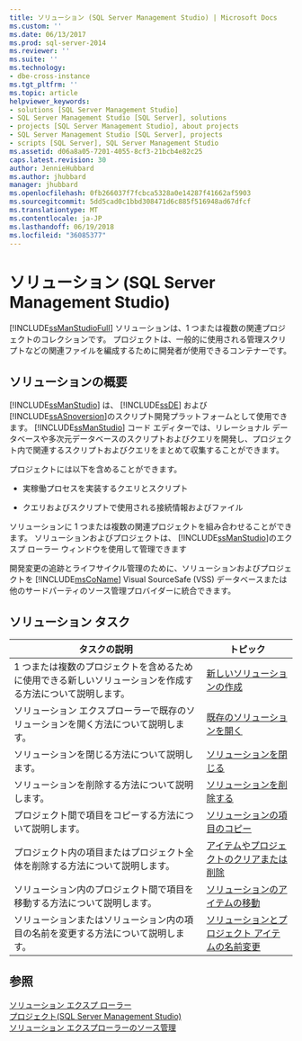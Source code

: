 ```yaml
---
title: ソリューション (SQL Server Management Studio) | Microsoft Docs
ms.custom: ''
ms.date: 06/13/2017
ms.prod: sql-server-2014
ms.reviewer: ''
ms.suite: ''
ms.technology:
- dbe-cross-instance
ms.tgt_pltfrm: ''
ms.topic: article
helpviewer_keywords:
- solutions [SQL Server Management Studio]
- SQL Server Management Studio [SQL Server], solutions
- projects [SQL Server Management Studio], about projects
- SQL Server Management Studio [SQL Server], projects
- scripts [SQL Server], SQL Server Management Studio
ms.assetid: d06a8a05-7201-4055-8cf3-21bcb4e82c25
caps.latest.revision: 30
author: JennieHubbard
ms.author: jhubbard
manager: jhubbard
ms.openlocfilehash: 0fb266037f7fcbca5328a0e14287f41662af5903
ms.sourcegitcommit: 5dd5cad0c1bbd308471d6c885f516948ad67dfcf
ms.translationtype: MT
ms.contentlocale: ja-JP
ms.lasthandoff: 06/19/2018
ms.locfileid: "36085377"
---
```

# <a name="solutions-sql-server-management-studio"></a>ソリューション (SQL Server Management Studio)
  [!INCLUDE[ssManStudioFull](../../includes/ssmanstudiofull-md.md)] ソリューションは、1 つまたは複数の関連プロジェクトのコレクションです。 プロジェクトは、一般的に使用される管理スクリプトなどの関連ファイルを編成するために開発者が使用できるコンテナーです。  
  
## <a name="solution-overview"></a>ソリューションの概要  
 [!INCLUDE[ssManStudio](../../includes/ssmanstudio-md.md)] は、 [!INCLUDE[ssDE](../../includes/ssde-md.md)] および [!INCLUDE[ssASnoversion](../../includes/ssasnoversion-md.md)]のスクリプト開発プラットフォームとして使用できます。 [!INCLUDE[ssManStudio](../../includes/ssmanstudio-md.md)] コード エディターでは、リレーショナル データベースや多次元データベースのスクリプトおよびクエリを開発し、プロジェクト内で関連するスクリプトおよびクエリをまとめて収集することができます。  
  
 プロジェクトには以下を含めることができます。  
  
-   実稼働プロセスを実装するクエリとスクリプト  
  
-   クエリおよびスクリプトで使用される接続情報およびファイル  
  
 ソリューションに 1 つまたは複数の関連プロジェクトを組み合わせることができます。 ソリューションおよびプロジェクトは、 [!INCLUDE[ssManStudio](../../includes/ssmanstudio-md.md)]のエクスプ ローラー ウィンドウを使用して管理できます  
  
 開発変更の追跡とライフサイクル管理のために、ソリューションおよびプロジェクトを [!INCLUDE[msCoName](../../includes/msconame-md.md)] Visual SourceSafe (VSS) データベースまたは他のサードパーティのソース管理プロバイダーに統合できます。  
  
## <a name="solution-tasks"></a>ソリューション タスク  
  
|タスクの説明|トピック|  
|----------------------|-----------|  
|1 つまたは複数のプロジェクトを含めるために使用できる新しいソリューションを作成する方法について説明します。|[新しいソリューションの作成](create-a-new-solution.md)|  
|ソリューション エクスプローラーで既存のソリューションを開く方法について説明します。|[既存のソリューションを開く](open-an-existing-solution.md)|  
|ソリューションを閉じる方法について説明します。|[ソリューションを閉じる](close-a-solution.md)|  
|ソリューションを削除する方法について説明します。|[ソリューションを削除する](delete-a-solution.md)|  
|プロジェクト間で項目をコピーする方法について説明します。|[ソリューションの項目のコピー](copy-items-in-a-solution.md)|  
|プロジェクト内の項目またはプロジェクト全体を削除する方法について説明します。|[アイテムやプロジェクトのクリアまたは削除](remove-or-delete-an-item-or-project.md)|  
|ソリューション内のプロジェクト間で項目を移動する方法について説明します。|[ソリューションのアイテムの移動](move-items-in-a-solution.md)|  
|ソリューションまたはソリューション内の項目の名前を変更する方法について説明します。|[ソリューションとプロジェクト アイテムの名前変更](rename-solutions-and-project-items.md)|  
  
## <a name="see-also"></a>参照  
 [ソリューション エクスプ ローラー](solution-explorer.md)   
 [プロジェクト&#40;SQL Server Management Studio&#41;](projects-sql-server-management-studio.md)   
 [ソリューション エクスプローラーのソース管理](../../database-engine/solution-explorer-source-control.md)  
  
  